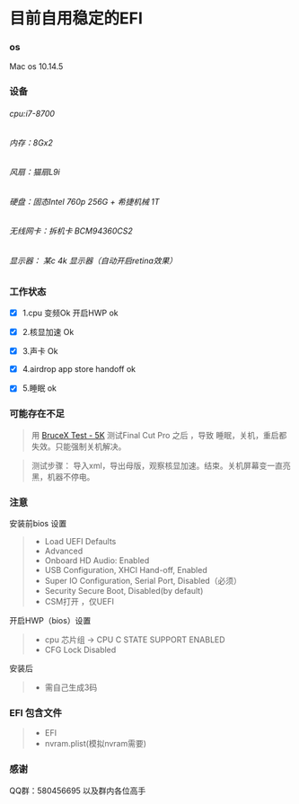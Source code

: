# 目前自用稳定的EFI

### os
Mac os 10.14.5

### 设备

###### cpu:i7-8700
###### 内存：8Gx2
###### 风扇：猫扇L9i
###### 硬盘：固态Intel 760p  256G + 希捷机械 1T
###### 无线网卡：拆机卡 BCM94360CS2 
###### 显示器： 某c 4k 显示器（自动开启retina效果）

### 工作状态

- [x] 1.cpu 变频Ok 开启HWP ok
- [x] 2.核显加速 Ok
- [x] 3.声卡  Ok
- [x] 4.airdrop app store handoff ok
- [x] 5.睡眠 ok


### 可能存在不足
> 用   [BruceX Test  - 5K]()  测试Final Cut Pro 之后 ，导致 睡眠，关机，重启都失效。只能强制关机解决。

> 测试步骤： 导入xml，导出母版，观察核显加速。结束。关机屏幕变一直亮黑，机器不停电。
 



### 注意
安装前bios 设置

> * Load UEFI Defaults
> * Advanced
> * Onboard HD Audio: Enabled
> * USB Configuration, XHCI Hand-off, Enabled
> * Super IO Configuration, Serial Port, Disabled（必须）
> * Security Secure Boot, Disabled(by default)
> * CSM打开 ，仅UEFI

开启HWP（bios）设置
> * cpu 芯片组 -> CPU C STATE SUPPORT  ENABLED
> * CFG Lock   Disabled

安装后

> * 需自己生成3码

### EFI 包含文件
> * EFI
> * nvram.plist(模拟nvram需要)


### 感谢
QQ群：580456695 以及群内各位高手



